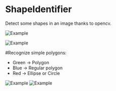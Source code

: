 # ShapeIdentifier
Detect some shapes in an image thanks to opencv.

![Example](http://i.imgur.com/9q7YBoH.png)

![Example](http://i.imgur.com/9EfnzXz.png)

#Recognize simple polygons:

  - Green -> Polygon
  - Blue  -> Regular polygon
  - Red   -> Ellipse or Circle

![Example](http://www.swintonfitzwilliam.org/wp-content/uploads/2013/09/shapes-2.jpg)
![Example](http://i.imgur.com/SENoRFO.png)
